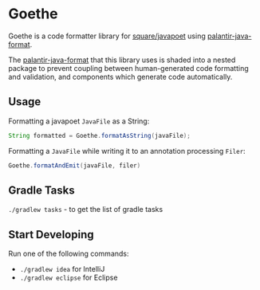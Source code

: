 Goethe
======

Goethe is a code formatter library for [square/javapoet](https://github.com/square/javapoet) using
[palantir-java-format](https://github.com/palantir/palantir-java-format).

The [palantir-java-format](https://github.com/palantir/palantir-java-format) that this library uses is shaded
into a nested package to prevent coupling between human-generated code formatting and validation, and components
which generate code automatically.

Usage
-----

Formatting a javapoet `JavaFile` as a String:
```java
String formatted = Goethe.formatAsString(javaFile);
```

Formatting a `JavaFile` while writing it to an annotation processing `Filer`:
```java
Goethe.formatAndEmit(javaFile, filer)
```

Gradle Tasks
------------
`./gradlew tasks` - to get the list of gradle tasks


Start Developing
----------------
Run one of the following commands:

* `./gradlew idea` for IntelliJ
* `./gradlew eclipse` for Eclipse
